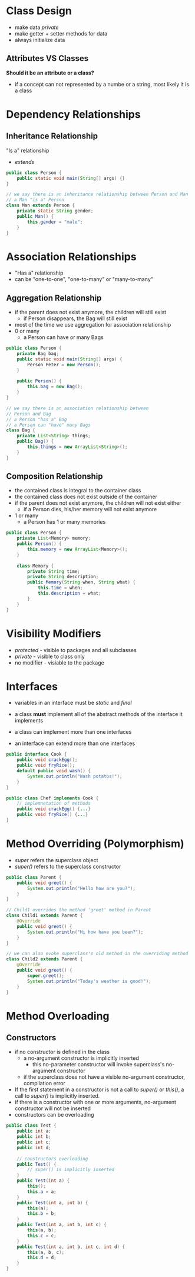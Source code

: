 # Class Design

- make data *private*
- make getter + setter methods for data
- always initialize data

## Attributes VS Classes

**Should it be an attribute or a class?**

- if a concept can not represented by a numbe or a string, most likely it is a class

# Dependency Relationships

## Inheritance Relationship

"Is a" relationship

- *extends*

```java
public class Person {
  	public static void main(String[] args) {}
}

// we say there is an inheritance relationship between Person and Man
// a Man "is a" Person
class Man extends Person {
  	private static String gender;
  	public Man() {
      	this.gender = "male";
    }
}
```



# Association Relationships

- "Has a" relationship
- can be "one-to-one", "one-to-many" or "many-to-many"

## Aggregation Relationship

- if the parent does not exist anymore, the children will still exist
  - if Person disappears, the Bag will still exist
- most of the time we use aggregation for association relationship
- 0 or many
  - a Person can have or many Bags

```java
public class Person {
  	private Bag bag;
    public static void main(String[] args) {
      	Person Peter = new Person();
    }
  
  	public Person() {
      	this.bag = new Bag();
    }
}

// we say there is an association relationship between 
// Person and Bag
// a Person "has a" Bag
// a Person can "have" many Bags
class Bag {
    private List<String> things;
  	public Bag() {
      	this.things = new ArrayList<String>();
    }
}
```

## Composition Relationship

- the contained class is integral to the container class
- the contained class does not exist outside of the container
- if the parent does not exist anymore, the children will not exist either
  - if a Person dies, his/her memory will not exist anymore
- 1 or many
  - a Person has 1 or many memories

```java
public class Person {
  	private List<Memory> memory;
  	public Person() {
      	this.memory = new ArrayList<Memory>();
    }	
  
  	class Memory {
      	private String time;
      	private String description;
      	public Memory(String when, String what) {
          	this.time = when;
          	this.description = what;
        }
    }
}
```



# Visibility Modifiers

- *protected* - visible to packages and all subclasses
- *private* - visible to class only
- no modifier - visiable to the package



# Interfaces

- variables in an interface must be *static* and *final*
- a class **must** implement all of the abstract methods of the interface it implements

- a class can implement more than one interfaces
- an interface can extend more than one interfaces

```java
public interface Cook {
  	public void crackEgg();
  	public void fryRice();
  	default public void wash() {
      	System.out.println("Wash potatos!");
    }
}

public class Chef implements Cook {
  	// implemnetation of methods
  	public void crackEgg() {...}
  	public void fryRice() {...}
}
```



# Method Overriding (Polymorphism)

- *super* refers the superclass object
- *super()* refers to the superclass constructor

```java
public class Parent {
  	public void greet() {
      	System.out.println("Hello how are you?");
    }
}

// Child1 overrides the method 'greet' method in Parent
class Child1 extends Parent {
  	@Override
  	public void greet() {
      	System.out.println("Hi how have you been?");
    }
}

// we can also evoke superclass's old method in the overriding method
class Child2 extends Parent {
  	@Override
  	public void greet() {
      	super.greet();
      	System.out.println("Today's weather is good!");
    }
}
```



# Method Overloading

## Constructors

- if no constructor is defined in the class
  - a no-argument constructor is implicitly inserted
    - this no-parameter constructor will invoke superclass's no-argument constructor
  - if the superclass does not have a visible no-argument constructor, compilation error
- If the first statement in a constructor is not a call to *super()* or *this()*, a call to *super()*  is implicitly inserted.
- if there is a constructor with one or more arguments, no-argument constructor will not be inserted
- constructors can be overloading

```java
public class Test {
  	public int a;
  	public int b;
  	public int c;
  	public int d;
  	
  	// constructors overloading
  	public Test() {
      	// super() is implicitly inserted
    }
  	public Test(int a) {
      	this();
      	this.a = a;
    }
  	public Test(int a, int b) {
      	this(a);
      	this.b = b;
    }
  	public Test(int a, int b, int c) {
      	this(a, b);
      	this.c = c;
    }
  	public Test(int a, int b, int c, int d) {
      	this(a, b, c);
      	this.d = d;
    }
}
```



